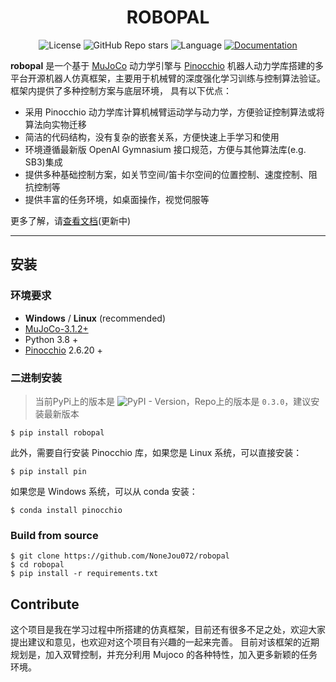 
<div style="text-align: center;">

# **ROBOPAL**

![License](https://img.shields.io/badge/license-MIT-yellow?style=flat-square) 
![GitHub Repo stars](https://img.shields.io/github/stars/NoneJou072/robopal?style=flat-square&logo=github)
![Language](https://img.shields.io/badge/language-python-brightgreen?style=flat-square)
[![Documentation](https://img.shields.io/badge/documentation-yes-brightgreen?style=flat-square)](https://robopal.readthedocs.io/zh/latest/index.html)

</div>

**robopal** 是一个基于 [MuJoCo](http://mujoco.org/) 动力学引擎与 [Pinocchio](https://gepettoweb.laas.fr/doc/stack-of-tasks/pinocchio/master/doxygen-html/index.html) 机器人动力学库搭建的多平台开源机器人仿真框架，主要用于机械臂的深度强化学习训练与控制算法验证。框架内提供了多种控制方案与底层环境，
具有以下优点：
* 采用 Pinocchio 动力学库计算机械臂运动学与动力学，方便验证控制算法或将算法向实物迁移
* 简洁的代码结构，没有复杂的嵌套关系，方便快速上手学习和使用
* 环境遵循最新版 OpenAI Gymnasium 接口规范，方便与其他算法库(e.g. SB3)集成
* 提供多种基础控制方案，如关节空间/笛卡尔空间的位置控制、速度控制、阻抗控制等
* 提供丰富的任务环境，如桌面操作，视觉伺服等

更多了解，请[查看文档](https://robopal.readthedocs.io/)(更新中)

---
## 安装  

### 环境要求

* **Windows** / **Linux** (recommended)
* [MuJoCo-3.1.2+](http://mujoco.org/)
* Python 3.8 +
* [Pinocchio](https://gepettoweb.laas.fr/doc/stack-of-tasks/pinocchio/master/doxygen-html/index.html) 2.6.20 +

### 二进制安装
> 当前PyPi上的版本是 ![PyPI - Version](https://img.shields.io/pypi/v/robopal?style=flat-square)，Repo上的版本是 `0.3.0`，建议安装最新版本

```commandline
$ pip install robopal
```

此外，需要自行安装 Pinocchio 库，如果您是 Linux 系统，可以直接安装：
```commandline
$ pip install pin
```

如果您是 Windows 系统，可以从 conda 安装：
```commandline
$ conda install pinocchio
```

### Build from source
  
   ```commandline
   $ git clone https://github.com/NoneJou072/robopal
   $ cd robopal
   $ pip install -r requirements.txt
   ```

## Contribute
这个项目是我在学习过程中所搭建的仿真框架，目前还有很多不足之处，欢迎大家提出建议和意见，也欢迎对这个项目有兴趣的一起来完善。
目前对该框架的近期规划是，加入双臂控制，并充分利用 Mujoco 的各种特性，加入更多新颖的任务环境。
